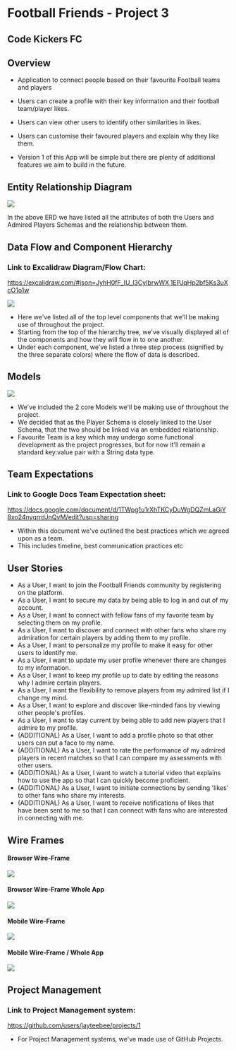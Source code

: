 # Football Friends - Project 3
## Code Kickers FC
## Overview

- Application to connect people based on their favourite Football teams and players

- Users can create a profile with their key information and their football team/player likes.

- Users can view other users to identify other similarities in likes.

- Users can customise their favoured players and explain why they like them.

- Version 1 of this App will be simple but there are plenty of additional features we aim to build in the future.


## Entity Relationship Diagram
<img src="Images/ERD.png">

In the above ERD we have listed all the attributes of both the Users and Admired Players Schemas and the relationship between them.

## Data Flow and Component Hierarchy
### Link to Excalidraw Diagram/Flow Chart:
https://excalidraw.com/#json=JyhH0fF_IU_l3CyIbrwWX,1EPJqHp2bf5Ks3uXcO1o1w

<img src="Images/DataFlow/DF-CH.png">

- Here we've listed all of the top level components that we'll be making use of throughout the project.
- Starting from the top of the hierarchy tree, we've visually displayed all of the components and how they will flow in to one another.
- Under each component, we've listed a three step process (signified by the three separate colors) where the flow of data is described. 

## Models

<img src="Images/Models.png">

- We've included the 2 core Models we'll be making use of throughout the project. 
- We decided that as the Player Schema is closely linked to the User Schema, that the two should be linked via an embedded relationship. 
- Favourite Team is a key which may undergo some functional development as the project progresses, but for now it'll remain a standard key:value pair with a String data type.

## Team Expectations 
### Link to Google Docs Team Expectation sheet:
https://docs.google.com/document/d/1TWpg1u1rXhTKCyDuWgDQZmLaGjY8xo24nyqrrdJnQvM/edit?usp=sharing

- Within this document we've outlined the best practices which we agreed upon as a team.
- This includes timeline, best communication practices etc

## User Stories

<ul> 
    <li>As a User, I want to join the Football Friends community by registering on the platform.</li> 
    <li>As a User, I want to secure my data by being able to log in and out of my account.</li> 
    <li>As a User, I want to connect with fellow fans of my favorite team by selecting them on my profile.</li> 
    <li>As a User, I want to discover and connect with other fans who share my admiration for certain players by adding them to my profile.</li>
     <li>As a User, I want to personalize my profile to make it easy for other users to identify me.</li> 
     <li>As a User, I want to update my user profile whenever there are changes to my information.</li> 
     <li>As a User, I want to keep my profile up to date by editing the reasons why I admire certain players.</li> 
     <li>As a User, I want the flexibility to remove players from my admired list if I change my mind.</li> 
     <li>As a User, I want to explore and discover like-minded fans by viewing other people's profiles.</li> 
     <li>As a User, I want to stay current by being able to add new players that I admire to my profile.</li> 
     <li>(ADDITIONAL) As a User, I want to add a profile photo so that other users can put a face to my name.</li> 
     <li>(ADDITIONAL) As a User, I want to rate the performance of my admired players in recent matches so that I can compare my assessments with other users.</li> 
     <li>(ADDITIONAL) As a User, I want to watch a tutorial video that explains how to use the app so that I can quickly become proficient.</li> 
     <li>(ADDITIONAL) As a User, I want to initiate connections by sending 'likes' to other fans who share my interests.</li> 
     <li>(ADDITIONAL) As a User, I want to receive notifications of likes that have been sent to me so that I can connect with fans who are interested in connecting with me.</li> 
     </ul>

## Wire Frames

#### Browser Wire-Frame
<img src="Images/Wireframes/WF-Browser.png">

#### Browser Wire-Frame Whole App
<img src="Images/Wireframes/WF-Browser-Whole.png">

#### Mobile Wire-Frame
<img src="Images/Wireframes/WF-Phone.png">

#### Mobile Wire-Frame / Whole App
<img src="Images/Wireframes/WF-Phone-Whole.png">

## Project Management
### Link to Project Management system:
https://github.com/users/jayteebee/projects/1

- For Project Management systems, we've made use of GitHub Projects.